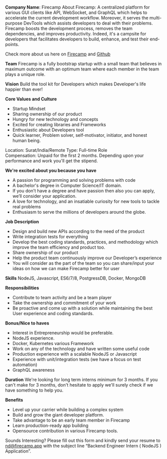 **Company Name**: Firecamp
About Firecamp: A centralized platform for various GUI clients like API, WebSocket, and GraphQL which helps to accelerate the current development workflow.
Moreover, it serves the multi-purpose DevTools which assists developers to deal with their problems. 
Firecamp boosts the development process, removes the team dependencies, and improves productivity. Indeed, it's a campsite for developers that facilitates developers to build, enhance, and test their end-points.

Check more about us here on [Firecamp](https://firecamp.io) and [Github](https://github.com/Firecampapp)

**Team** 
Firecamp is a fully bootstrap startup with a small team that believes in maximum outcome with an optimum team where each member in the team plays a unique role.  

**Vision** 
Build the tool kit for Developers which makes Developer's life happier than ever!

**Core Values and Culture**
* Startup Mindset
* Sharing ownership of our product
* Hungry for new technology and concepts
* Excited for creating libraries and Frameworks
* Enthusiastic about Developers tool
* Quick learner, Problem solver, self-motivator, initiator, and honest human being. 

Location: Surat/India/Remote
Type: Full-time Role   
Compensation: Unpaid for the first 2 months. Depending upon your performance and work you'll get the stipend.


**We're excited about you because you have**
* A passion for programming and solving problems with code
* A bachelor's degree in Computer Science/IT domain.
* If you don’t have a degree and have passion then also you can apply, we’ll consider your application. 
* A love for technology, and an insatiable curiosity for new tools to tackle real problems
* Enthusiasm to serve the millions of developers around the globe.


**Job Description** 
- Design and build new APIs according to the need of the product
- Write integration tests for everything
- Develop the best coding standards, practices, and methodology which improve the team efficiency and product too.
- Share ownership of our product
- Help the product team continuously improve our Developer’s experience 
- You will consider as the part of the team so you can share/input your ideas on how we can make Firecamp better for user

**Skills**
NodeJS, Javascript, ES6/7/8, PostgressDB, Docker, MongoDB

**Responsibilities**
* Contribute to team activity and be a team player
* Take the ownership and commitment of your work 
* Be proactive and come up with a solution while maintaining the best User experience and coding standards.

**Bonus/Nice to haves**
* Interest in Entrepreneurship would be preferable. 
* NodeJS experience.
* Docker, Kubernetes various Framework
* Work on any of the technology and have written some useful code
* Production experience with a scalable NodeJS or Javascript 
* Experience with unit/integration tests (we have a focus on test automation)
* GraphQL awareness

**Duration**
We're looking for long term interns minimum for 3 months. If you can't make for 3 months, don't hesitate to apply we'll surely check if we have something to help you. 

**Benefits** 
* Level up your carrier while building a complex system
* Build and grow the giant developer platform. 
* Take advantage to be an early team member in Firecamp
* Learn production-ready app building 
* Opensource contribution in various Firecamp tools. 


Sounds Interesting?
Please fill out this form and
kindly send your resume to nd@firecamp.app with the subject line “Backend Engineer Intern ( NodeJS ) Application”. 



